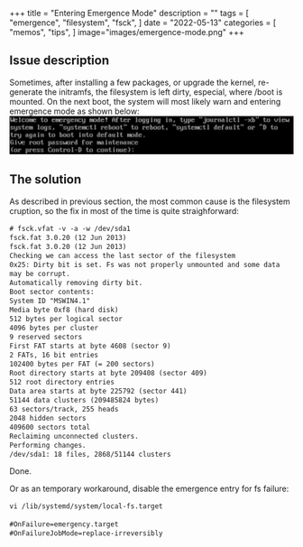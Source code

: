 +++
title = "Entering Emergence Mode"
description = ""
tags = [
    "emergence",
    "filesystem",
    "fsck",
]
date = "2022-05-13"
categories = [
    "memos",
    "tips",
]
image="images/emergence-mode.png"
+++ 

## Issue description

Sometimes, after installing a few packages, or upgrade the kernel, re-generate the initramfs, the filesystem is left dirty, especial, where /boot is mounted. On the next boot, the system will most likely warn and entering emergence mode as shown below:
![Emergence Mode](../../static/images/emergence-mode.png)

## The solution

As described in previous section, the most common cause is the filesystem cruption, so the fix in most of the time is quite straighforward:

```shell
# fsck.vfat -v -a -w /dev/sda1
fsck.fat 3.0.20 (12 Jun 2013)
fsck.fat 3.0.20 (12 Jun 2013)
Checking we can access the last sector of the filesystem
0x25: Dirty bit is set. Fs was not properly unmounted and some data may be corrupt.
Automatically removing dirty bit.
Boot sector contents:
System ID "MSWIN4.1"
Media byte 0xf8 (hard disk)
512 bytes per logical sector
4096 bytes per cluster
9 reserved sectors
First FAT starts at byte 4608 (sector 9)
2 FATs, 16 bit entries
102400 bytes per FAT (= 200 sectors)
Root directory starts at byte 209408 (sector 409)
512 root directory entries
Data area starts at byte 225792 (sector 441)
51144 data clusters (209485824 bytes)
63 sectors/track, 255 heads
2048 hidden sectors
409600 sectors total
Reclaiming unconnected clusters.
Performing changes.
/dev/sda1: 18 files, 2868/51144 clusters
```

Done.

Or as an temporary workaround, disable the emergence entry for fs failure:

``` shell
vi /lib/systemd/system/local-fs.target

#OnFailure=emergency.target
#OnFailureJobMode=replace-irreversibly
```
